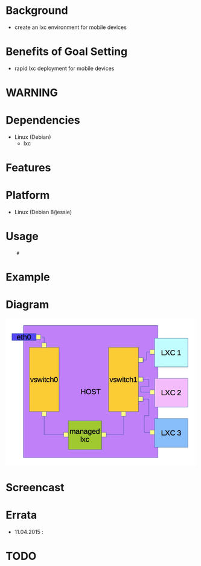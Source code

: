 
Background
==========
* create an lxc environment for mobile devices

Benefits of Goal Setting
========================
* rapid lxc deployment for mobile devices

WARNING
=======

Dependencies
============
* Linux (Debian)
   * lxc

Features
========

Platform
========
* Linux (Debian 8/jessie)

Usage
=====
```
    #
```

Example
=======

Diagram
=======
![lxc-to-go](/content/lxc-to-go.jpg)

Screencast
==========

Errata
======
* 11.04.2015 : 

TODO
====

